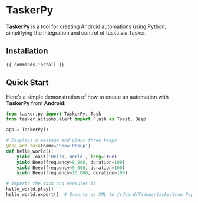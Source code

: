 # TaskerPy
**TaskerPy** is a tool for creating Android automations using Python, simplifying the integration and control of tasks via Tasker.

## Installation
`{{ commands.install }}`

## Quick Start

Here’s a simple demonstration of how to create an automation with **TaskerPy** from **Android**:

```python
from tasker.py import TaskerPy, Task
from tasker.actions.alert import Flash as Toast, Beep

app = TaskerPy()

# Displays a message and plays three beeps
@app.add_task(name='Show Popup')
def hello_world():
    yield Toast('Hello, World', long=True)
    yield Beep(frequency=8_000, duration=100)
    yield Beep(frequency=9_000, duration=100)
    yield Beep(frequency=10_000, duration=100)

# Imports the task and executes it
hello_world.play()
hello_world.export()  # Exports as XML to /sdcard/Tasker/tasks/Show_Popup.tsk.xml
```
